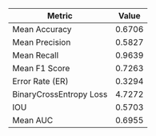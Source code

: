 | Metric                  | Value |
|-------------------------|-------|
| Mean Accuracy           | 0.6706|
| Mean Precision          | 0.5827|
| Mean Recall             | 0.9639|
| Mean F1 Score           | 0.7263|
| Error Rate (ER)         | 0.3294|
| BinaryCrossEntropy Loss | 4.7272|
| IOU                     | 0.5703|
| Mean AUC                | 0.6955|
